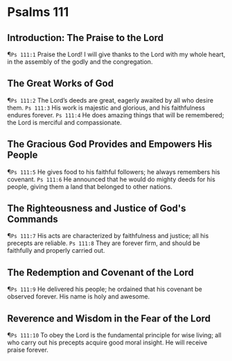 # Psalms 111

## Introduction: The Praise to the Lord
¶`Ps 111:1` Praise the Lord! I will give thanks to the Lord with my whole heart, in the assembly of the godly and the congregation.

## The Great Works of God
¶`Ps 111:2` The Lord’s deeds are great, eagerly awaited by all who desire them.
`Ps 111:3` His work is majestic and glorious, and his faithfulness endures forever.
`Ps 111:4` He does amazing things that will be remembered; the Lord is merciful and compassionate.

## The Gracious God Provides and Empowers His People
¶`Ps 111:5` He gives food to his faithful followers; he always remembers his covenant.
`Ps 111:6` He announced that he would do mighty deeds for his people, giving them a land that belonged to other nations.

## The Righteousness and Justice of God's Commands
¶`Ps 111:7` His acts are characterized by faithfulness and justice; all his precepts are reliable.
`Ps 111:8` They are forever firm, and should be faithfully and properly carried out.

## The Redemption and Covenant of the Lord
¶`Ps 111:9` He delivered his people; he ordained that his covenant be observed forever. His name is holy and awesome.

## Reverence and Wisdom in the Fear of the Lord
¶`Ps 111:10` To obey the Lord is the fundamental principle for wise living; all who carry out his precepts acquire good moral insight. He will receive praise forever.
